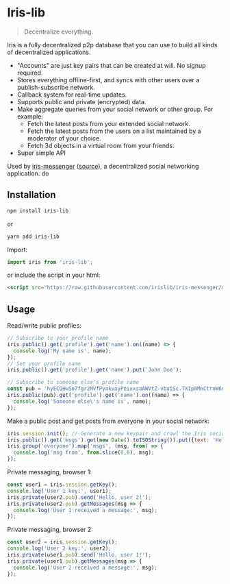 # Iris-lib
> Decentralize everything.

Iris is a fully decentralized p2p database that you can use to build all kinds of decentralized applications.

* "Accounts" are just key pairs that can be created at will. No signup required.
* Stores everything offline-first, and syncs with other users over a publish-subscribe network.
* Callback system for real-time updates.
* Supports public and private (encrypted) data.
* Make aggregate queries from your social network or other group. For example:
  - Fetch the latest posts from your extended social network.
  - Fetch the latest posts from the users on a list maintained by a moderator of your choice.
  - Fetch 3d objects in a virtual room from your friends.
* Super simple API

Used by [iris-messenger](https://iris.to) ([source](https://github.com/irislib/iris-messenger)), a decentralized social
networking application.
do
## Installation

```sh
npm install iris-lib
```

or

```sh
yarn add iris-lib
```

Import:
```js
import iris from 'iris-lib';
```

or include the script in your html:

```html
<script src="https://raw.githubusercontent.com/irislib/iris-messenger/master/iris-lib/dist/iris.umd.production.min.js"></script>
```

## Usage

Read/write public profiles:
```js
// Subscribe to your profile name
iris.public().get('profile').get('name').on((name) => {
  console.log('My name is', name);
});
// Set your profile name
iris.public().get('profile').get('name').put('John Doe');

// Subscribe to someone else's profile name
const pub = 'hyECQHwSo7fgr2MVfPyakvayPeixxsaAWVtZ-vbaiSc.TXIp8MnCtrnW6n2MrYquWPcc-DTmZzMBmc2yaGv9gIU'; // Iris public key
iris.public(pub).get('profile').get('name').on((name) => {
  console.log('Someone else\'s name is', name);
});
```

Make a public post and get posts from everyone in your social network:
```js
iris.session.init(); // Generate a new keypair and crawl the Iris social network using a default entry point.
iris.public().get('msgs').get(new Date().toISOString()).put({text: 'Hello world!'});
iris.group('everyone').map('msgs', (msg, from) => {
  console.log('msg from', from.slice(0,6), msg);
});
```

Private messaging, browser 1:
```js
const user1 = iris.session.getKey();
console.log('User 1 key:', user1);
iris.private(user2.pub).send('Hello, user 2!');
iris.private(user2.pub).getMessages(msg => {
  console.log('User 1 received a message:', msg);
});
```

Private messaging, browser 2:
```js
const user2 = iris.session.getKey();
console.log('User 2 key:', user2);
iris.private(user1.pub).send('Hello, user 1!');
iris.private(user1.pub).getMessages(msg => {
  console.log('User 2 received a message:', msg);
});
```